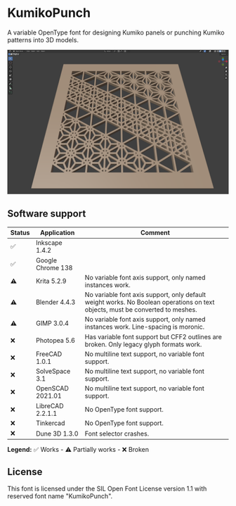 # KumikoPunch

A variable OpenType font for designing Kumiko panels or punching
Kumiko patterns into 3D models.

![Screenshot](doc/Screenshot-20250710.png)

## Software support

| Status | Application | Comment
| ------ | ----------- | -------
| ✅ | Inkscape 1.4.2    |
| ✅ | Google Chrome 138 |
| ⚠️ | Krita 5.2.9       | No variable font axis support, only named instances work.
| ⚠️ | Blender 4.4.3     | No variable font axis support, only default weight works. No Boolean operations on text objects, must be converted to meshes.
| ⚠️ | GIMP 3.0.4        | No variable font axis support, only named instances work. Line-spacing is moronic.
| ❌ | Photopea 5.6      | Has variable font support but CFF2 outlines are broken. Only legacy glyph formats work.
| ❌ | FreeCAD 1.0.1     | No multiline text support, no variable font support.
| ❌ | SolveSpace 3.1    | No multiline text support, no variable font support.
| ❌ | OpenSCAD 2021.01  | No multiline text support, no variable font support.
| ❌ | LibreCAD 2.2.1.1  | No OpenType font support.
| ❌ | Tinkercad         | No OpenType font support.
| ❌ | Dune 3D 1.3.0     | Font selector crashes.

**Legend:** ✅ Works - ⚠️ Partially works - ❌ Broken

## License

This font is licensed under the SIL Open Font License version 1.1 with
reserved font name "KumikoPunch".
